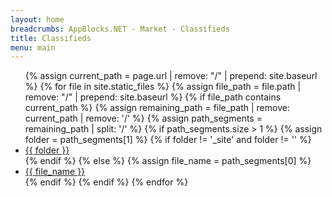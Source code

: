 ```yaml
---
layout: home 
breadcrumbs: AppBlocks.NET - Market - Classifieds
title: Classifieds
menu: main
---
```

<ul>
  {% assign current_path = page.url | remove: "/" | prepend: site.baseurl %}
  {% for file in site.static_files %}
    {% assign file_path = file.path | remove: "/" | prepend: site.baseurl %}
    {% if file_path contains current_path %}
      {% assign remaining_path = file_path | remove: current_path | remove: '/' %}
      {% assign path_segments = remaining_path | split: '/' %}
      {% if path_segments.size > 1 %}
        {% assign folder = path_segments[1] %}
        {% if folder != '_site' and folder != '' %}
          <li><a href="{{ file_path }}">{{ folder }}</a></li>
        {% endif %}
      {% else %}
        {% assign file_name = path_segments[0] %}
        <li><a href="{{ file_path }}">{{ file_name }}</a></li>
      {% endif %}
    {% endif %}
  {% endfor %}
</ul>
